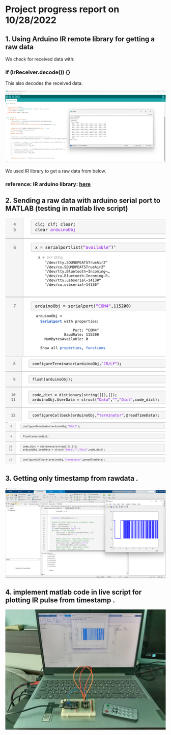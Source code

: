 # Project progress report on 10/28/2022

## 1. Using Arduino IR remote library for getting a raw data 

We check for received data with: 

### if (IrReceiver.decode()) {}

This also decodes the received data.

![arduino_ir_remote_library](/images/week1/arduino_irremote.png)

We used IR library to get a raw data from below.
### reference: IR arduino library: [here](https://github.com/Arduino-IRremote/Arduino-IRremote)


## 2. Sending a raw data with arduino serial port to MATLAB  (testing in matlab live script)

![math_lab_with_arduino](/images/week1/arduino_with_matlab.png)
![math_lab_with_arduino2](/images/week1/arduino_with_matlab_2.png)
![math_lab_with_arduino3](/images/week1/arduino_with_matlab_3.png)



## 3. Getting only timestamp from rawdata . 

![timestamp_data](/images/week1/matlab_arduino_ir_signal-1.png)

## 4. implement matlab code in live script for plotting IR pulse from timestamp .

![test](/images/week1/matlab_arduino_ir_signal-3.jpg)

